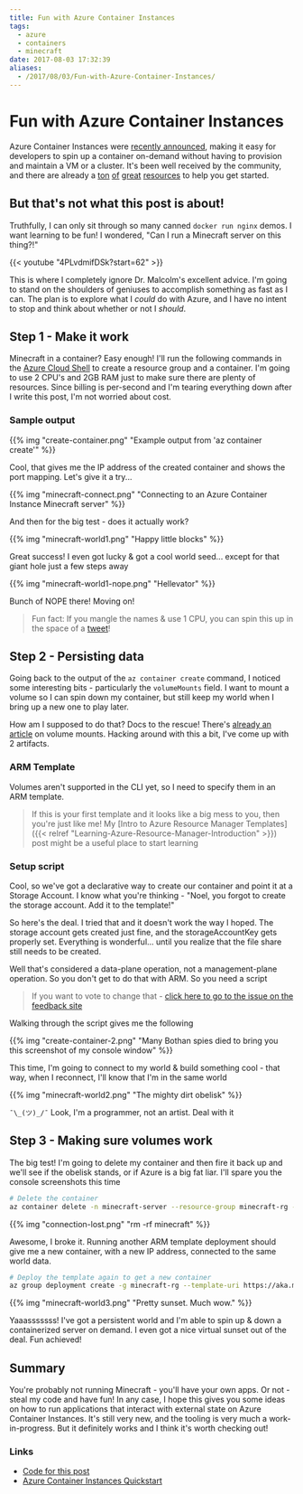 ```yaml
---
title: Fun with Azure Container Instances
tags:
  - azure
  - containers
  - minecraft
date: 2017-08-03 17:32:39
aliases:
  - /2017/08/03/Fun-with-Azure-Container-Instances/
---
```



# Fun with Azure Container Instances

Azure Container Instances were [recently announced](https://azure.microsoft.com/en-us/blog/announcing-azure-container-instances/), making it easy for developers to spin up a container on-demand without having to provision and maintain a VM or a cluster.  It's been well received by the community, and there are already a [ton](https://docs.microsoft.com/en-us/azure/container-instances/container-instances-quickstart) [of](https://channel9.msdn.com/Shows/Tuesdays-With-Corey/Tuesdays-with-Corey-Azure-Container-Instances) [great](https://channel9.msdn.com/Shows/Azure-Friday/Using-Kubernetes-with-Azure-Container-Instances) [resources](https://channel9.msdn.com/Shows/Azure-Friday/Azure-Container-Instances) to help you get started.

## But that's not what this post is about!

Truthfully, I can only sit through so many canned `docker run nginx` demos. I want learning to be fun! I wondered, "Can I run a Minecraft server on this thing?!"

{{< youtube "4PLvdmifDSk?start=62" >}}

This is where I completely ignore Dr. Malcolm's excellent advice. I'm going to stand on the shoulders of geniuses to accomplish something as fast as I can. The plan is to explore what I *could* do with Azure, and I have no intent to stop and think about whether or not I *should*.

## Step 1 - Make it work

Minecraft in a container? Easy enough! I'll run the following commands in the [Azure Cloud Shell](https://docs.microsoft.com/en-us/azure/cloud-shell/overview) to create a resource group and a container. I'm going to use 2 CPU's and 2GB RAM just to make sure there are plenty of resources. Since billing is per-second and I'm tearing everything down after I write this post, I'm not worried about cost.

<script src="https://gist.github.com/noelbundick/9fa6e53a300e98e3af36d2a6ceea7f62.js?file=aci-minecraft.sh"></script>

### Sample output

{{% img "create-container.png" "Example output from 'az container create'" %}}

Cool, that gives me the IP address of the created container and shows the port mapping. Let's give it a try...

{{% img "minecraft-connect.png" "Connecting to an Azure Container Instance Minecraft server" %}}

And then for the big test - does it actually work?

{{% img "minecraft-world1.png" "Happy little blocks" %}}

Great success! I even got lucky & got a cool world seed... except for that giant hole just a few steps away

{{% img "minecraft-world1-nope.png" "Hellevator" %}}

Bunch of NOPE there! Moving on!

> Fun fact: If you mangle the names & use 1 CPU, you can spin this up in the space of a [tweet](https://twitter.com/acanthamoeba/status/890253868835102720)!

## Step 2 - Persisting data

Going back to the output of the `az container create` command, I noticed some interesting bits - particularly the `volumeMounts` field. I want to mount a volume so I can spin down my container, but still keep my world when I bring up a new one to play later.

How am I supposed to do that? Docs to the rescue! There's [already an article](https://docs.microsoft.com/en-us/azure/container-instances/container-instances-mounting-azure-files-volume) on volume mounts. Hacking around with this a bit, I've come up with 2 artifacts.

### ARM Template

Volumes aren't supported in the CLI yet, so I need to specify them in an ARM template.

<script src="https://gist.github.com/noelbundick/9fa6e53a300e98e3af36d2a6ceea7f62.js?file=template.json"></script>

> If this is your first template and it looks like a big mess to you, then you're just like me! My [Intro to Azure Resource Manager Templates]({{< relref "Learning-Azure-Resource-Manager-Introduction" >}}) post might be a useful place to start learning

### Setup script

Cool, so we've got a declarative way to create our container and point it at a Storage Account. I know what you're thinking - "Noel, you forgot to create the storage account. Add it to the template!"

So here's the deal. I tried that and it doesn't work the way I hoped. The storage account gets created just fine, and the storageAccountKey gets properly set. Everything is wonderful... until you realize that the file share still needs to be created.

Well that's considered a data-plane operation, not a management-plane operation. So you don't get to do that with ARM. So you need a script

> If you want to vote to change that - [click here to go to the issue on the feedback site](https://feedback.azure.com/forums/281804-azure-resource-manager/suggestions/9306108-let-me-define-preconfigured-blob-containers-table)

<script src="https://gist.github.com/noelbundick/9fa6e53a300e98e3af36d2a6ceea7f62.js?file=aci-minecraft-volume.sh"></script>

Walking through the script gives me the following

{{% img "create-container-2.png" "Many Bothan spies died to bring you this screenshot of my console window" %}}

This time, I'm going to connect to my world & build something cool - that way, when I reconnect, I'll know that I'm in the same world

{{% img "minecraft-world2.png" "The mighty dirt obelisk" %}}

`¯\_(ツ)_/¯` Look, I'm a programmer, not an artist. Deal with it 

## Step 3 - Making sure volumes work

The big test! I'm going to delete my container and then fire it back up and we'll see if the obelisk stands, or if Azure is a big fat liar. I'll spare you the console screenshots this time

```bash
# Delete the container
az container delete -n minecraft-server --resource-group minecraft-rg -y
```

{{% img "connection-lost.png" "rm -rf minecraft" %}}

Awesome, I broke it. Running another ARM template deployment should give me a new container, with a new IP address, connected to the same world data.

```bash
# Deploy the template again to get a new container
az group deployment create -g minecraft-rg --template-uri https://aka.ms/aci-mcserver-template
```

{{% img "minecraft-world3.png" "Pretty sunset. Much wow." %}}

Yaaasssssss! I've got a persistent world and I'm able to spin up & down a containerized server on demand. I even got a nice virtual sunset out of the deal. Fun achieved!

## Summary

You're probably not running Minecraft - you'll have your own apps. Or not - steal my code and have fun!  In any case, I hope this gives you some ideas on how to run applications that interact with external state on Azure Container Instances. It's still very new, and the tooling is very much a work-in-progress. But it definitely works and I think it's worth checking out!

### Links
* [Code for this post](https://gist.github.com/noelbundick/9fa6e53a300e98e3af36d2a6ceea7f62)
* [Azure Container Instances Quickstart](https://docs.microsoft.com/en-us/azure/container-instances/container-instances-quickstart)